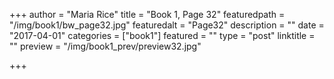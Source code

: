+++
author = "Maria Rice"
title = "Book 1, Page 32"
featuredpath = "/img/book1/bw_page32.jpg"
featuredalt = "Page32"
description = ""
date = "2017-04-01"
categories = ["book1"]
featured = ""
type = "post"
linktitle = ""
preview = "/img/book1_prev/preview32.jpg"

+++

